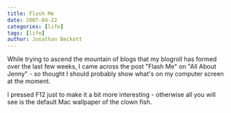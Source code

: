 ```yaml
---
title: Flash Me
date: 2007-04-22
categories: [life]
tags: [life]
author: Jonathan Beckett
---
```


While trying to ascend the mountain of blogs that my blogroll has formed over the last few weeks, I came across the post "Flash Me" on "All About Jenny" - so thought I should probably show what's on my computer screen at the moment.

I pressed F12 just to make it a bit more interesting - otherwise all you will see is the default Mac wallpaper of the clown fish.